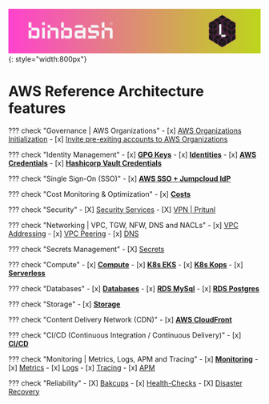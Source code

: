 ![binbash-logo](../../assets/images/logos/binbash-leverage-header.png "Binbash"){: style="width:800px"}

# AWS Reference Architecture features

??? check "Governance | AWS Organizations"
    - [x] [AWS Organizations Initialization](./organization/organization-init.md)
    - [x] [Invite pre-exiting accounts to AWS Organizations](./organization/organization-legacy-accounts.md)

??? check "Identity Management"
    - [x] [**GPG Keys**](./identities/gpg.md)
    - [x] [**Identities**](./identities/identities.md)
    - [x] [**AWS Credentials**](./identities/credentials.md)
    - [x] [**Hashicorp Vault Credentials**](./identities/credentials-vault.md)

??? check "Single Sign-On (SSO)"
    - [x] [**AWS SSO + Jumpcloud IdP**](./sso/sso.md)

??? check "Cost Monitoring & Optimization"
    - [x] [**Costs**](./costs/costs.md)

??? check "Security"
    - [X] [Security Services](./security/services.md)
    - [X] [VPN | Pritunl](./security/vpn.md)

??? check "Networking | VPC, TGW, NFW, DNS and NACLs"
    - [x] [VPC Addressing](./network/vpc-addressing.md)
    - [x] [VPC Peering](./network/vpc-peering.md)
    - [x] [DNS](./network/dns.md)

??? check "Secrets Management"
    - [X] [Secrets](./secrets/secrets.md)

??? check "Compute"
    - [x] [**Compute**](./compute/overview.md)
    - [x] [**K8s EKS**](./compute/k8s-eks.md)
    - [x] [**K8s Kops**](./compute/k8s-kops.md)
    - [x] [**Serverless**](./compute/serverless.md)

??? check "Databases"
    - [x] [**Databases**](./database/database.md)
    - [x] [**RDS MySql**](./database/mysql.md)
    - [x] [**RDS Postgres**](./database/postgres.md)

??? check "Storage"
    - [x] [**Storage**](./storage/storage.md)

??? check "Content Delivery Network (CDN)"
    - [x] [**AWS CloudFront**](./cdn/cdn.md)

??? check "CI/CD (Continuous Integration / Continuous Delivery)"
    - [x] [**CI/CD**](./ci-cd/ci-cd.md)

??? check "Monitoring | Metrics, Logs, APM and Tracing"
    - [x] [**Monitoring**](./monitoring/monitoring.md)
    - [x] [Metrics](./monitoring/metrics.md)
    - [x] [Logs](./monitoring/logs.md)
    - [x] [Tracing](./monitoring/tracing.md)
    - [x] [APM](./monitoring/apm.md)

??? check "Reliability"
    - [X] [Bakcups](./reliability/backups.md)
    - [x] [Health-Checks](./reliability/health-checks.md)
    - [X] [Disaster Recovery](./reliability/dr.md)

